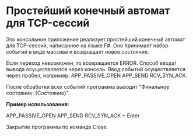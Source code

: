 # Простейший конечный автомат для TCP-сессий

Это консольное приложение реализует простейший конечный автомат для TCP-сессий, написанное на языке F#. Оно принимает набор событий в виде массива и возвращает новое состояние.

Если переход невозможен, то возвращается ERROR. Способ ввода/вывода осуществляется через консоль. Ввод событий осуществляется через пробел, например: APP_PASSIVE_OPEN APP_SEND RCV_SYN_ACK.

После обработки всех событий программа выводит "Финальное состояние: {Состояние}".

**Пример использования:**

APP_PASSIVE_OPEN APP_SEND RCV_SYN_ACK + Enter

Закрытие программы по команде Close.
